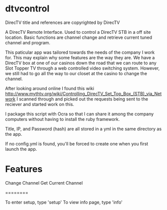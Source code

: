dtvcontrol
==========
DirecTV title and references are copyrighted by DirecTV

A DirecTV Remote Interface.  Used to control a DirecTV STB in a off site location.  Basic functions are channel change and retrieve current tuned channel and program.

This paticular app was tailored towards the needs of the company I work for.  This may explain why some features are the way they are.  We have a DirecTV box at one of our casinos down the road that we can route to any Slot Topper TV through a web controlled video switching system.  However, we still had to go all the way to our closet at the casino to change the channel.  

After looking around online I found this wiki http://www.mythtv.org/wiki/Controlling_DirecTV_Set_Top_Box_(STB)_via_Network  I scanned through and picked out the requests being sent to the reciever and started work on this.  

I package this script with Ocra so that I can share it among the company computers without having to install the ruby framework.

Title, IP, and Password (hash) are all stored in a yml in the same directory as the app.

If no config.yml is found, you'll be forced to create one when you first launch the app.


Features
========

Change Channel
Get Current Channel

========

To enter setup, type 'setup'
To view info page, type 'info'
